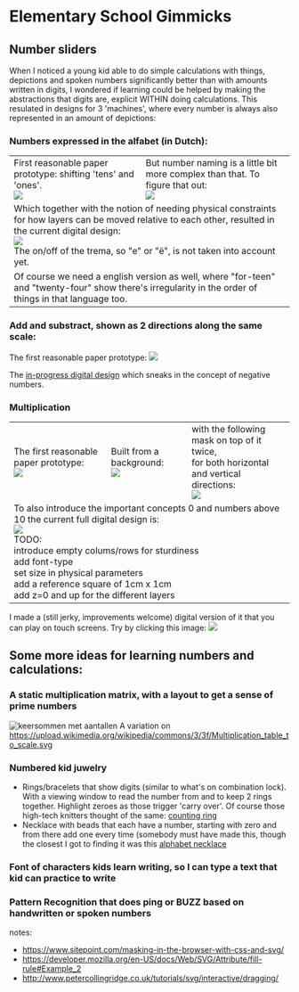 # Elementary School Gimmicks

## Number sliders
When I noticed a young kid able to do simple calculations with things, depictions and spoken numbers significantly better than with amounts written in digits, I wondered if learning could be helped by making the abstractions that digits are, explicit WITHIN doing calculations. This resulated in designs for 3 'machines', where every number is always also represented in an amount of depictions:

### Numbers expressed in the alfabet (in Dutch):
<table><tr><td>
First reasonable paper prototype: shifting 'tens' and 'ones'.<br>
<img src="https://raw.githubusercontent.com/steltenpower/ElementarySchoolGimmicks/master/getallenuitspreker_samengesteld.jpg">
  </td><td>
But number naming is a little bit more complex than that. To figure that out:<br>
<img src="https://raw.githubusercontent.com/steltenpower/ElementarySchoolGimmicks/master/getallenuitspreker.jpg"></td></tr><tr><td colspan="3">
Which together with the notion of needing physical constraints for how layers can be moved relative to each other, resulted in the current digital design:<br><img src="https://github.com/steltenpower/ElementarySchoolGimmicks/blob/master/getal_in_letters_v0.svg"><br>
  The on/off of the trema, so "e" or "ë", is not taken into account yet.</td></tr><tr><td colspan="3"> Of course we need a english version as well, where "for-teen" and "twenty-four" show there's irregularity in the order of things in that language too.
  </td></tr></table>

### Add and substract, shown as 2 directions along the same scale:
The first reasonable paper prototype: <img src="https://raw.githubusercontent.com/steltenpower/ElementarySchoolGimmicks/master/IMG_20230328_233125596.jpg">

The [in-progress digital design](https://github.com/steltenpower/ElementarySchoolGimmicks/blob/master/AddSubtract.svg) which sneaks in the concept of negative numbers.


### Multiplication<a name="multiplication"></a>
<table><tr><td>The first reasonable paper prototype:<br>
<img src="https://raw.githubusercontent.com/steltenpower/ElementarySchoolGimmicks/master/IMG_20200501_203637563.jpg">
  </td><td>
Built from a background:<br>
<img src="https://raw.githubusercontent.com/steltenpower/ElementarySchoolGimmicks/master/multiply_background.jpg">
  </td><td>with the following mask on top of it twice,<br> for both horizontal and vertical directions:<br>
<img src="https://raw.githubusercontent.com/steltenpower/ElementarySchoolGimmicks/master/horizontal_sliding_mask.jpg">
  </td></tr><tr><td colspan="3"> To also introduce the important concepts 0 and numbers above 10 the current full digital design is:<br>
<img src="https://github.com/steltenpower/ElementarySchoolGimmicks/blob/master/multiplier.svg"><br>
  TODO:<br>
  introduce empty colums/rows for sturdiness<br>
  add font-type<br>
  set size in physical parameters<br>
  add a reference square of 1cm x 1cm<br>
  add z=0 and up for the different layers
  </td></tr></table>

I made a (still jerky, improvements welcome) digital version of it that you can play on touch screens. Try by clicking this image: <a title="play !" href="https://steltenpower.github.io/ElementarySchoolGimmicks/sliding_calculators_multiplication.html">
<img src="https://repository-images.githubusercontent.com/217832815/2aec6500-1022-11eb-952a-1796fdb14235"></a>

## Some more ideas for learning numbers and calculations:

### A static multiplication matrix, with a layout to get a sense of prime numbers <a name="multiplication_static"></a>
![keersommen met aantallen](https://github.com/steltenpower/ElementarySchoolGimmicks/blob/master/keersommen_met_aantallen.jpg)
A variation on https://upload.wikimedia.org/wikipedia/commons/3/3f/Multiplication_table_to_scale.svg

### Numbered kid juwelry
- Rings/bracelets that show digits (similar to what's on combination lock). With a viewing window to read the number from and to keep 2 rings together. Highlight zeroes as those trigger 'carry over'. Of course those high-tech knitters thought of the same: [counting ring](https://www.youtube.com/watch?v=ZLnXdEWwikk)
- Necklace with beads that each have a number, starting with zero and from there add one every time (somebody must have made this, though the closest I got to finding it was this [alphabet necklace](https://rhythmsofplay.com/alphabet-bead-necklace-craft-for-kids/)

### Font of characters kids learn writing, so I can type a text that kid can practice to write

### Pattern Recognition that does ping or BUZZ based on handwritten or spoken numbers


notes:
- https://www.sitepoint.com/masking-in-the-browser-with-css-and-svg/
- https://developer.mozilla.org/en-US/docs/Web/SVG/Attribute/fill-rule#Example_2
- http://www.petercollingridge.co.uk/tutorials/svg/interactive/dragging/


